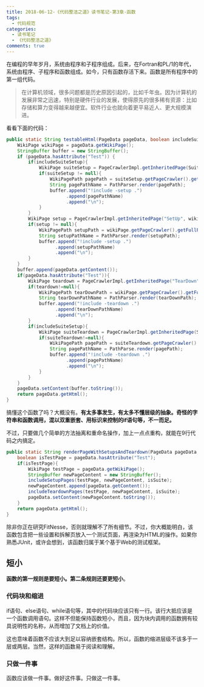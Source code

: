 ```yaml
---
title: 2018-06-12-《代码整洁之道》读书笔记-第3章-函数
tags:
  - 代码规范
categories:
  - 读书笔记
  - 《代码整洁之道》
comments: true
---
```


在编程的早年岁月，系统由程序和子程序组成。后来，在Fortran和PL/1的年代，系统由程序、子程序和函数组成。如今，只有函数存活下来。函数是所有程序中的第一组代码。

>在计算机领域，很多问题都是历史原因引起的，比如千年虫。因为计算机的发展非常之迅速，特别是硬件行业的发展，使得原先的很多稀有资源：比如存储和算力变得越来越便宜。软件行业也就向着更平易近人、更大规模演进。

看看下面的代码：

```Java
public static String testableHtml(PageData pageData, boolean includeSuiteSetup) throws Exception {
    WikiPage wikiPage = pageData.getWikiPage();
    StringBuffer buffer = new StringBuffer();
    if (pageData.hasAttribute("Test")) {
        if(includeSuiteSetup){
            WikiPage suiteSetup = PageCrawlerImpl.getInheritedPage(SuiteResponder.SUITE_SETUP_NAME, wikiPage);
            if(suiteSetup != null){
                WikiPagePath pagePath = suiteSetup.getPageCrawler().getFullPath(suiteSetup);
                String pagePathName = PathParser.render(pagePath);
                buffer.append("!include -setup .")
                      .append(pagePathName)
                      .append("\n");
            }
        }
        WikiPage setup = PageCrawlerImpl.getInheritedPage("SetUp", wikiPage);
        if(setup != null){
            WikiPagePath setupPath = wikiPage.getPageCrawler().getFullPath(setup);
            String setupPathName = PathParser.render(setupPath);
            buffer.append("!include -setup .")
                  .append(setupPathName)
                  .append("\n");
        }
    }
    buffer.append(pageData.getContent());
    if(pageData.hasAttribute("Test")){
        WikiPage teardown = PageCrawlerImpl.getInheritedPage("TearDown", wikiPage);
        if(teardown!=null){
            WikiPagePath tearDownPath = wikiPage.getPageCrawler().getFullPath(teardown);
            String tearDownPathName = PathParser.render(tearDownPath);
            buffer.append("!include -teardown .")
                  .append(tearDownPathName)
                  .append("\n");
        }
        if(includeSuiteSetup){
            WikiPage suiteTeardown = PageCrawlerImpl.getInheritedPage(SuiteReponder.SUITE_TEARDOWN_NAME, wikiPage);
            if(suiteTeardown!=null){
                WikiPagePath pagePath = suiteTeardown.getPageCrawler().getFullPath(suiteTeardown);
                String pagePathName = PathParse.render(pagePath);
                buffer.append("!include -teardown .")
                      .append(pagePathName)
                      .append("\n");
            }
        }
    }
    pageData.setContent(buffer.toString());
    return pageData.getHtml();
}
```

搞懂这个函数了吗？大概没有。**有太多事发生，有太多不懂层级的抽象。奇怪的字符串和函数调用，混以双重嵌套、用标识来控制的if语句等，不一而足。**

不过，只要做几个简单的方法抽离和重命名操作，加上一点点重构，就能在9行代码之内搞定。

```Java
public static String renderPageWithSetupsAndTeardown(PageData pageData, boolean isSuite) throws Exception{
    boolean isTestPage = pageData.hasAttribute("Test");
    if(isTestPage){
        WikiPage testPage = pageData.getWikiPage();
        StringBuffer newPageContent = new StringBuffer();
        includeSetupPages(testPage, newPageContent, isSuite);
        newPageContent.append(pageData.getContent());
        includeTeardownPages(testPage, newPageContent, isSuite);
        pageData.setContent(newPageContent.toString());
    }
    return pageData.getHtml();
}
```

除非你正在研究FitNesse，否则就理解不了所有细节。不过，你大概能明白，该函数包含把一些设置和拆解页放入一个测试页面，再渲染为HTML的操作。如果你熟悉JUnit，或许会想到，该函数归属于某个基于Web的测试框架。

## 短小

**函数的第一规则是要短小。第二条规则还要更短小**。

### 代码块和缩进

if语句、else语句、while语句等，其中的代码块应该只有一行。该行大抵应该是一个函数调用语句。这样不但能保持函数短小，而且，因为块内调用的函数拥有较具说明性的名称，从而增加了文档上的价值。

这也意味着函数不应该大到足以容纳嵌套结构。所以，函数的缩进层级不该多于一层或两层。当然，这样的函数易于阅读和理解。

### 只做一件事

函数应该做一件事。做好这件事。只做这一件事。
